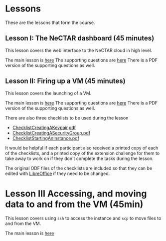 # Lessons

These are the lessons that form the course.

## Lesson I: The NeCTAR dashboard (45 minutes)

This lesson covers the web interface to the NeCTAR cloud in high level.

The main lesson is [here](Lesson_I/Lesson_I.md)
The supporting questions are [here](Lesson_I/Lesson_I_Questions.pptx)
There is a PDF version of the supporting questions as well.

## Lesson II: Firing up a VM (45 minutes)

This lesson covers the launching of a VM.

The main lesson is [here](Lesson_II/Lesson_II.md)
The supporting questions are [here](Lesson_II/Lesson_II_Questions.pptx)
There is a PDF version of the supporting questions as well.

There are also three checklists to be used during the lesson

* [ChecklistCreatingAKeypair.pdf](Lesson_II/ChecklistCreatingAKeypair.pdf)
* [ChecklistCreatingASecurityGroup.pdf](Lesson_II/ChecklistCreatingASecurityGroup.pdf)
* [ChecklistStartingAnInstance.pdf](Lesson_II/ChecklistStartingAnInstance.pdf)

It would be helpful if each participant also received a printed copy of each of the checklists, and a printed copy of
the extension challenge for them to take away to work on if they don't complete the tasks during the lesson.

The original ODF files of the checklists are included so that they can be edited with [LibreOffice](http://libreoffice.org/) 
if they need to be changed.

# Lesson III Accessing, and moving data to and from the VM (45min)

This lesson covers using `ssh` to access the instance and `scp` to move files to and from the VM.

The main lesson is [here](Lesson_III/Lesson_III.md)
